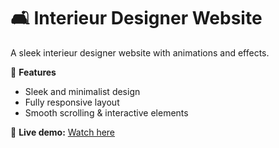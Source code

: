 # 🛋️ Interieur Designer Website

A sleek interieur designer website with animations and effects. 

🔧 **Features**
- Sleek and minimalist design
- Fully responsive layout
- Smooth scrolling & interactive elements

🔗 **Live demo:** [Watch here](https://cappelleemile.github.io/Interieurdesigner-Website/)
